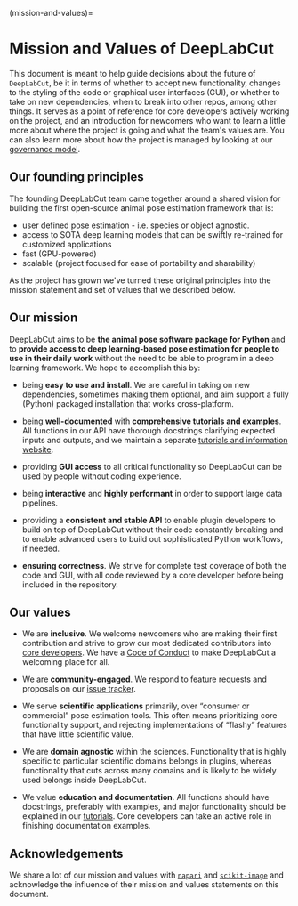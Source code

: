 (mission-and-values)=
# Mission and Values of DeepLabCut

This document is meant to help guide decisions about the future of `DeepLabCut`, be it in terms of
whether to accept new functionality, changes to the styling of the code or graphical user interfaces (GUI),
or whether to take on new dependencies, when to break into other repos, among other things. It serves as a point of reference for core developers actively working on the project, and an introduction for
newcomers who want to learn a little more about where the project is going and what the team's
values are. You can also learn more about how the project is managed by looking at our [governance model](governance-model).

## Our founding principles

The founding DeepLabCut team came together around a shared vision for building the first open-source animal pose estimation framework
that is:

- user defined pose estimation - i.e. species or object agnostic.
- access to SOTA deep learning models that can be swiftly re-trained for customized applications
- fast (GPU-powered)
- scalable (project focused for ease of portability and sharability)


As the project has grown we've turned these original principles into the mission statement and set of values that we described below.

## Our mission

DeepLabCut aims to be **the animal pose software package for Python** and to **provide access to deep learning-based pose estimation for people to use in their daily work** without the need to be able to program in a deep learning framework.
We hope to accomplish this by:

- being **easy to use and install**. We are careful in taking on new dependencies, sometimes making them optional, and aim support a fully (Python) packaged installation that works cross-platform.

- being **well-documented** with **comprehensive tutorials and examples**. All functions in our API have thorough docstrings clarifying expected inputs and outputs, and we maintain a separate [tutorials and information website](http://deeplabcut.org).

- providing **GUI access** to all critical functionality so DeepLabCut can be used by people without coding experience.

- being **interactive** and **highly performant** in order to support large data pipelines.

- providing a **consistent and stable API** to enable plugin developers to build on top of DeepLabCut without their code constantly breaking and to enable advanced users to build out sophisticated Python workflows, if needed.

- **ensuring correctness**. We strive for complete test coverage of both the code and GUI, with all code reviewed by a core developer before being included in the repository.

## Our values

- We are **inclusive**. We welcome newcomers who are making their first contribution and strive to grow our most dedicated contributors into [core developers](https://github.com/orgs/DeepLabCut/teams/core-developers). We have a [Code of Conduct](https://github.com/DeepLabCut/DeepLabCut/CODE_OF_CONDUCT.md) to make DeepLabCut
a welcoming place for all.

- We are **community-engaged**. We respond to feature requests and proposals on our [issue tracker](https://github.com/DeepLabCut/DeepLabCut/issues).

- We serve **scientific applications** primarily, over “consumer or commercial” pose estimation tools. This often means prioritizing core functionality support, and rejecting implementations of “flashy” features that have little scientific value.

- We are **domain agnostic** within the sciences. Functionality that is highly specific to particular scientific domains belongs in plugins, whereas functionality that cuts across many domains and is likely to be widely used belongs inside DeepLabCut.

- We value **education and documentation**. All functions should have docstrings, preferably with examples, and major functionality should be explained in our [tutorials](http://deeplabcut.org). Core developers can take an active role in finishing documentation examples.


## Acknowledgements

We share a lot of our mission and values with [`napari`](https://napari.org/docs/developers/MISSION_AND_VALUES.html) and [`scikit-image`](https://scikit-image.org/docs/dev/values.html) and acknowledge the influence of their mission and values statements on this document.
